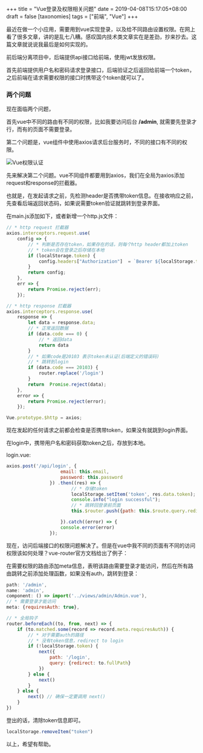 +++
title = "Vue登录及权限相关问题"
date = 2019-04-08T15:17:05+08:00
draft = false
[taxonomies]
tags = ["前端", "Vue"]
+++

最近在做一个小应用，需要用到vue实现登录，以及给不同路由设置权限。在网上看了很多文章，讲的是乱七八糟。感叹国内技术类文章实在是差劲，抄来抄去。这篇文章就说说我最后是如何实现的。

前后端分离项目中，后端提供api接口给前端，使用jwt发放权限。

首先前端提供用户名和密码请求登录接口，后端验证之后返回给前端一个token，之后前端在请求需要权限的接口时携带这个token就可以了。

### 两个问题

现在面临两个问题，

首先vue中不同的路由有不同的权限，比如我要访问后台 **/admin**, 就需要先登录才行，而有的页面不需要登录。

第二个问题是，vue组件中使用axios请求后台服务时，不同的接口有不同的权限。

![Vue权限认证](https://shiniao.fun/images/vue_auth.png)

先来解决第二个问题。vue不同组件都要用到axios，我们在全局为axios添加request和response的拦截器。

也就是，在发起请求之前，先检测header是否携带token信息。在接收响应之前，先查看后端返回状态码，如果说需要token验证就跳转到登录界面。

在main.js添加如下，或者新增一个http.js文件：

```javascript
// * http request 拦截器
axios.interceptors.request.use(
    config => {
        // * 判断是否存在token，如果存在的话，则每个http header都加上token
        // * token会在登录之后存储在本地
        if (localStorage.token) {
            config.headers["Authorization"]  = `Bearer ${localStorage.token}`;
        }
        return config;
    },
    err => {
        return Promise.reject(err);
    });

// * http response 拦截器
axios.interceptors.response.use(
    response => {
        let data = response.data;
        // * 正常返回数据
        if (data.code === 0) {
            // * 返回data
            return data
        }
        // * 如果code是20103 表示token未认证(后端定义的错误码)
        // * 跳转到login
        if (data.code === 20103) {
            router.replace('/login')
        }
        return  Promise.reject(data);
    },
    error => {
        return Promise.reject(error);
    });

Vue.prototype.$http = axios;
```

现在发起的任何请求之前都会检查是否携带token，如果没有就跳到login界面。

在login中，携带用户名和密码获取token之后，存放到本地。

login.vue:

```javascript
axios.post('/api/login', {
                    email: this.email,
                    password: this.password
                }) .then((res) => {
                        // * 存储token
                        localStorage.setItem('token', res.data.token);
                        console.info("login successful");
                        // * 跳转回登录前页面
                        this.$router.push({path: this.$route.query.redirect || '/admin',})

                    }).catch((error) => {
                    console.error(error)
                });
```

现在，访问后端接口的权限问题解决了。但是在vue中我不同的页面有不同的访问权限该如何处理？vue-router官方文档给出了例子：

在需要权限的路由添加meta信息，表明该路由需要登录才能访问，然后在所有路由跳转之前添加处理函数，如果没有auth，跳转到登录：

```javascript
path: '/admin',
name: 'admin',
component: () => import('../views/admin/Admin.vue'),
// * 需要登录才能访问
meta: {requiresAuth: true},
```

```javascript
// * 全局钩子
router.beforeEach((to, from, next) => {
    if (to.matched.some(record => record.meta.requiresAuth)) {
        // * 对于需要auth的路径
        // * 没有token信息，redirect to login
        if (!localStorage.token) {
            next({
                path: '/login',
                query: {redirect: to.fullPath}
            })
        } else {
            next()
        }
    } else {
        next() // 确保一定要调用 next()
    }
})
```

登出的话，清除token信息即可。

```javascript
localStorage.removeItem("token")
```

以上，希望有帮助。